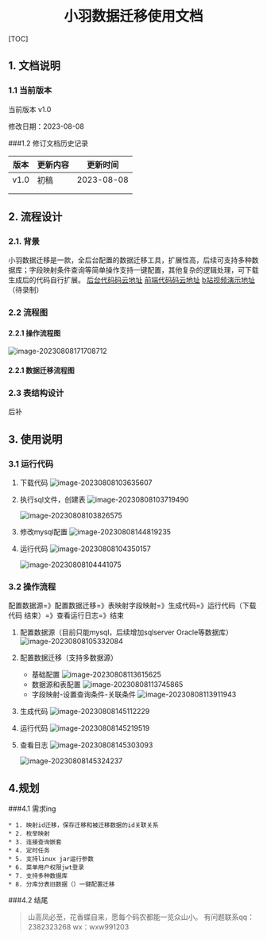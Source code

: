 <center><h1>小羽数据迁移使用文档</h1></center>

[TOC]

## 1. 文档说明

### 1.1 当前版本

当前版本 v1.0

修改日期：2023-08-08

###1.2 修订文档历史记录

| 版本 | 更新内容 | 更新时间   |
| ---- | -------- | ---------- |
| v1.0 | 初稿     | 2023-08-08 |
|      |          |            |
|      |          |            |

## 2. 流程设计

### 2.1. 背景

小羽数据迁移是一款，全后台配置的数据迁移工具，扩展性高，后续可支持多种数据库；字段映射条件查询等简单操作支持一键配置，其他复杂的逻辑处理，可下载生成后的代码自行扩展。
[后台代码码云地址](https://gitee.com/wu_xiang_wei/xy-dash)     [前端代码码云地址](https://gitee.com/wu_xiang_wei/xy-dash-admin)    [b站视频演示地址](https://gitee.com/wu_xiang_wei/xy-dash)（待录制）

### 2.2 流程图

#### 2.2.1 操作流程图

![image-20230808171708712](C:\Users\23823\AppData\Roaming\Typora\typora-user-images\image-20230808171708712.png)

#### 2.2.1 数据迁移流程图



### 2.3 表结构设计

后补

## 3. 使用说明

### 3.1 运行代码

1. 下载代码
   ![image-20230808103635607](C:\Users\23823\AppData\Roaming\Typora\typora-user-images\image-20230808103635607.png)

2. 执行sql文件，创建表
   ![image-20230808103719490](C:\Users\23823\AppData\Roaming\Typora\typora-user-images\image-20230808103719490.png)

   ![image-20230808103826575](C:\Users\23823\AppData\Roaming\Typora\typora-user-images\image-20230808103826575.png)

3. 修改mysql配置
   ![image-20230808144819235](C:\Users\23823\AppData\Roaming\Typora\typora-user-images\image-20230808144819235.png)
5. 运行代码
   ![image-20230808104350157](C:\Users\23823\AppData\Roaming\Typora\typora-user-images\image-20230808104350157.png)

   ![image-20230808104441075](C:\Users\23823\AppData\Roaming\Typora\typora-user-images\image-20230808104441075.png)

   

### 3.2 操作流程

配置数据源=》配置数据迁移=》表映射字段映射=》生成代码=》运行代码（下载代码 结束）=》查看运行日志=》结束

1. 配置数据源（目前只能mysql，后续增加sqlserver Oracle等数据库）
   ![image-20230808105332084](C:\Users\23823\AppData\Roaming\Typora\typora-user-images\image-20230808105332084.png)
2. 配置数据迁移（支持多数据源）
   * 基础配置
     ![image-20230808113615625](C:\Users\23823\AppData\Roaming\Typora\typora-user-images\image-20230808113615625.png)
   * 数据源和表配置
     ![image-20230808113745865](C:\Users\23823\AppData\Roaming\Typora\typora-user-images\image-20230808113745865.png)
   * 字段映射-设置查询条件-关联条件
     ![image-20230808113911943](C:\Users\23823\AppData\Roaming\Typora\typora-user-images\image-20230808113911943.png)

3. 生成代码
   ![image-20230808145112229](C:\Users\23823\AppData\Roaming\Typora\typora-user-images\image-20230808145112229.png)

4. 运行代码
   ![image-20230808145219519](C:\Users\23823\AppData\Roaming\Typora\typora-user-images\image-20230808145219519.png)

5. 查看日志
   ![image-20230808145303093](C:\Users\23823\AppData\Roaming\Typora\typora-user-images\image-20230808145303093.png)

   ![image-20230808145324237](C:\Users\23823\AppData\Roaming\Typora\typora-user-images\image-20230808145324237.png)

## 4.规划
###4.1 需求ing

```
* 1. 映射id迁移，保存迁移和被迁移数据的id关联关系
* 2. 枚举映射
* 3. 连接查询嵌套 
* 4. 定时任务
* 5. 支持linux jar运行参数
* 6. 菜单用户权限jwt登录
* 7. 支持多种数据库
* 8. 分库分表旧数据（）一键配置迁移
```

###4.2 结尾

> 山高凤必至，花香蝶自来，愿每个码农都能一览众山小。
> 有问题联系qq：2382323268 wx：wxw991203